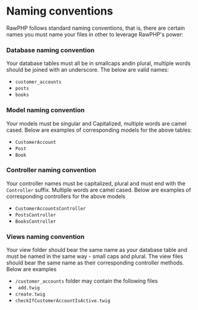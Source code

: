 
# Naming conventions 
RawPHP follows standard naming conventions, that is, there are certain names you must name your files in other to leverage RawPHP's power:

### Database naming convention
Your database tables must all be in smallcaps andin plural, multiple words should be joined with an underscore. The below are valid names:
 * `customer_accounts`
 * `posts`
 * `books`
 
### Model naming convention
Your models must be singular and Capitalized, multiple words are camel cased. Below are examples of corresponding models for the above tables:
 * `CustomerAccount`
 * `Post`
 * `Book`
 
### Controller naming convention
Your controller names must be capitalized, plural and must end with the `Controller` suffix. Multiple words are camel cased. Below are examples of corresponding controllers for the above models
 * `CustomerAccountsController`
 * `PostsController`
 * `BooksController`
 
### Views naming convention
Your view folder should bear the same name as your database table and must be named in the same way - small caps and plural.
The view files should bear the same name as their corresponding controller methods. Below are examples
* `/customer_accounts` folder may contain the following files
* ` add.twig`
* `create.twig`
* `checkIfCustomerAccountIsActive.twig`

